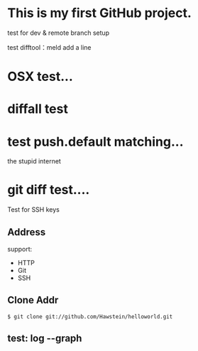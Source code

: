 # This is my first GitHub project.

test for dev & remote branch setup

test difftool：meld
add a line

# OSX test...

# diffall test

# test push.default matching...

the stupid internet

# git diff test....

Test for SSH keys

## Address

support:

* HTTP
* Git
* SSH

## Clone Addr

    $ git clone git://github.com/Hawstein/helloworld.git

## test: log --graph 

